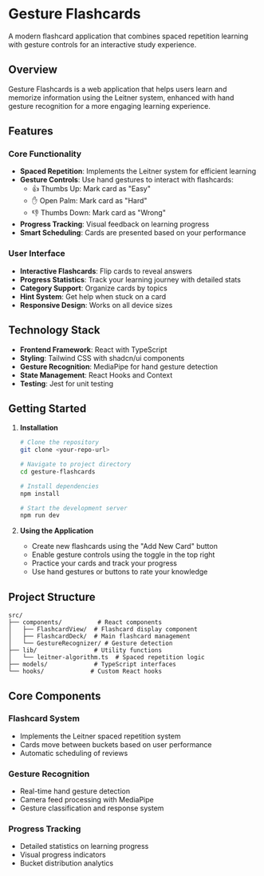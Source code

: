 # Gesture Flashcards

A modern flashcard application that combines spaced repetition learning with gesture controls for an interactive study experience.

## Overview

Gesture Flashcards is a web application that helps users learn and memorize information using the Leitner system, enhanced with hand gesture recognition for a more engaging learning experience.

## Features

### Core Functionality

- **Spaced Repetition**: Implements the Leitner system for efficient learning
- **Gesture Controls**: Use hand gestures to interact with flashcards:
  - 👍 Thumbs Up: Mark card as "Easy"
  - ✋ Open Palm: Mark card as "Hard"
  - 👎 Thumbs Down: Mark card as "Wrong"
- **Progress Tracking**: Visual feedback on learning progress
- **Smart Scheduling**: Cards are presented based on your performance

### User Interface

- **Interactive Flashcards**: Flip cards to reveal answers
- **Progress Statistics**: Track your learning journey with detailed stats
- **Category Support**: Organize cards by topics
- **Hint System**: Get help when stuck on a card
- **Responsive Design**: Works on all device sizes

## Technology Stack

- **Frontend Framework**: React with TypeScript
- **Styling**: Tailwind CSS with shadcn/ui components
- **Gesture Recognition**: MediaPipe for hand gesture detection
- **State Management**: React Hooks and Context
- **Testing**: Jest for unit testing

## Getting Started

1. **Installation**

   ```bash
   # Clone the repository
   git clone <your-repo-url>

   # Navigate to project directory
   cd gesture-flashcards

   # Install dependencies
   npm install

   # Start the development server
   npm run dev
   ```

2. **Using the Application**
   - Create new flashcards using the "Add New Card" button
   - Enable gesture controls using the toggle in the top right
   - Practice your cards and track your progress
   - Use hand gestures or buttons to rate your knowledge

## Project Structure

```
src/
├── components/          # React components
│   ├── FlashcardView/  # Flashcard display component
│   ├── FlashcardDeck/  # Main flashcard management
│   └── GestureRecognizer/ # Gesture detection
├── lib/                # Utility functions
│   └── leitner-algorithm.ts  # Spaced repetition logic
├── models/             # TypeScript interfaces
└── hooks/             # Custom React hooks
```

## Core Components

### Flashcard System

- Implements the Leitner spaced repetition system
- Cards move between buckets based on user performance
- Automatic scheduling of reviews

### Gesture Recognition

- Real-time hand gesture detection
- Camera feed processing with MediaPipe
- Gesture classification and response system

### Progress Tracking

- Detailed statistics on learning progress
- Visual progress indicators
- Bucket distribution analytics
